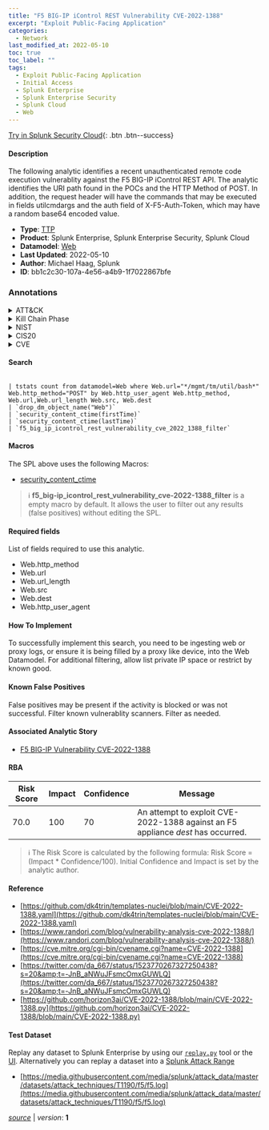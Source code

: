```yaml
---
title: "F5 BIG-IP iControl REST Vulnerability CVE-2022-1388"
excerpt: "Exploit Public-Facing Application"
categories:
  - Network
last_modified_at: 2022-05-10
toc: true
toc_label: ""
tags:
  - Exploit Public-Facing Application
  - Initial Access
  - Splunk Enterprise
  - Splunk Enterprise Security
  - Splunk Cloud
  - Web
---
```




[Try in Splunk Security Cloud](https://www.splunk.com/en_us/cyber-security.html){: .btn .btn--success}

#### Description

The following analytic identifies a recent unauthenticated remote code execution vulnerablity against the F5 BIG-IP iControl REST API. The analytic identifies the URI path found in the POCs and the HTTP Method of POST. In addition, the request header will have the commands that may be executed in fields utilcmdargs and the auth field of X-F5-Auth-Token, which may have a random base64 encoded value.

- **Type**: [TTP](https://github.com/splunk/security_content/wiki/Detection-Analytic-Types)
- **Product**: Splunk Enterprise, Splunk Enterprise Security, Splunk Cloud
- **Datamodel**: [Web](https://docs.splunk.com/Documentation/CIM/latest/User/Web)
- **Last Updated**: 2022-05-10
- **Author**: Michael Haag, Splunk
- **ID**: bb1c2c30-107a-4e56-a4b9-1f7022867bfe

### Annotations
<details>
  <summary>ATT&CK</summary>

<div markdown="1">

#### [ATT&CK](https://attack.mitre.org/)

| ID          | Technique   | Tactic         |
| ----------- | ----------- |--------------- |
| [T1190](https://attack.mitre.org/techniques/T1190/) | Exploit Public-Facing Application | Initial Access |

</div>
</details>


<details>
  <summary>Kill Chain Phase</summary>

<div markdown="1">

* Exploitation


</div>
</details>


<details>
  <summary>NIST</summary>

<div markdown="1">

* DE.CM



</div>
</details>

<details>
  <summary>CIS20</summary>

<div markdown="1">

* CIS 3
* CIS 5
* CIS 16



</div>
</details>

<details>
  <summary>CVE</summary>

<div markdown="1">


</div>
</details>


#### Search

```

| tstats count from datamodel=Web where Web.url="*/mgmt/tm/util/bash*" Web.http_method="POST" by Web.http_user_agent Web.http_method, Web.url,Web.url_length Web.src, Web.dest 
| `drop_dm_object_name("Web")` 
| `security_content_ctime(firstTime)` 
| `security_content_ctime(lastTime)` 
| `f5_big_ip_icontrol_rest_vulnerability_cve_2022_1388_filter`
```

#### Macros
The SPL above uses the following Macros:
* [security_content_ctime](https://github.com/splunk/security_content/blob/develop/macros/security_content_ctime.yml)

> :information_source:
> **f5_big-ip_icontrol_rest_vulnerability_cve-2022-1388_filter** is a empty macro by default. It allows the user to filter out any results (false positives) without editing the SPL.



#### Required fields
List of fields required to use this analytic.
* Web.http_method
* Web.url
* Web.url_length
* Web.src
* Web.dest
* Web.http_user_agent



#### How To Implement
To successfully implement this search, you need to be ingesting web or proxy logs, or ensure it is being filled by a proxy like device, into the Web Datamodel. For additional filtering, allow list private IP space or restrict by known good.
#### Known False Positives
False positives may be present if the activity is blocked or was not successful. Filter known vulnerablity scanners. Filter as needed.

#### Associated Analytic Story
* [F5 BIG-IP Vulnerability CVE-2022-1388](/stories/f5_big-ip_vulnerability_cve-2022-1388)




#### RBA

| Risk Score  | Impact      | Confidence   | Message      |
| ----------- | ----------- |--------------|--------------|
| 70.0 | 100 | 70 | An attempt to exploit CVE-2022-1388 against an F5 appliance $dest$ has occurred. |


> :information_source:
> The Risk Score is calculated by the following formula: Risk Score = (Impact * Confidence/100). Initial Confidence and Impact is set by the analytic author.


#### Reference

* [https://github.com/dk4trin/templates-nuclei/blob/main/CVE-2022-1388.yaml](https://github.com/dk4trin/templates-nuclei/blob/main/CVE-2022-1388.yaml)
* [https://www.randori.com/blog/vulnerability-analysis-cve-2022-1388/](https://www.randori.com/blog/vulnerability-analysis-cve-2022-1388/)
* [https://cve.mitre.org/cgi-bin/cvename.cgi?name=CVE-2022-1388](https://cve.mitre.org/cgi-bin/cvename.cgi?name=CVE-2022-1388)
* [https://twitter.com/da_667/status/1523770267327250438?s=20&amp;t=-JnB_aNWuJFsmcOmxGUWLQ](https://twitter.com/da_667/status/1523770267327250438?s=20&amp;t=-JnB_aNWuJFsmcOmxGUWLQ)
* [https://github.com/horizon3ai/CVE-2022-1388/blob/main/CVE-2022-1388.py](https://github.com/horizon3ai/CVE-2022-1388/blob/main/CVE-2022-1388.py)



#### Test Dataset
Replay any dataset to Splunk Enterprise by using our [`replay.py`](https://github.com/splunk/attack_data#using-replaypy) tool or the [UI](https://github.com/splunk/attack_data#using-ui).
Alternatively you can replay a dataset into a [Splunk Attack Range](https://github.com/splunk/attack_range#replay-dumps-into-attack-range-splunk-server)

* [https://media.githubusercontent.com/media/splunk/attack_data/master/datasets/attack_techniques/T1190/f5/f5.log](https://media.githubusercontent.com/media/splunk/attack_data/master/datasets/attack_techniques/T1190/f5/f5.log)



[*source*](https://github.com/splunk/security_content/tree/develop/detections/network/f5_big-ip_icontrol_rest_vulnerability_cve-2022-1388.yml) \| *version*: **1**